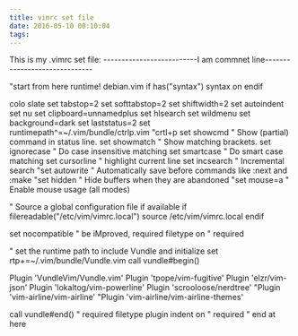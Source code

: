 ```yaml
---
title: vimrc set file
date: 2016-05-10 00:10:04
tags:
---
```

This is my .vimrc set file:
--------------------------I am commnet line------------------------------

"start from here
runtime! debian.vim
if has("syntax")
  syntax on 
endif

colo slate
set tabstop=2
set softtabstop=2
set shiftwidth=2
set autoindent
set nu
set clipboard=unnamedplus
set hlsearch
set wildmenu
set background=dark
set laststatus=2
set runtimepath^=~/.vim/bundle/ctrlp.vim	"crtl+p
set showcmd		" Show (partial) command in status line.
set showmatch		" Show matching brackets.
set ignorecase		" Do case insensitive matching
set smartcase		" Do smart case matching
set cursorline          " highlight current line
set incsearch		" Incremental search
"set autowrite		" Automatically save before commands like :next and :make
"set hidden		" Hide buffers when they are abandoned
"set mouse=a		" Enable mouse usage (all modes)

" Source a global configuration file if available
if filereadable("/etc/vim/vimrc.local")
  source /etc/vim/vimrc.local
endif

set nocompatible              " be iMproved, required
filetype on                  " required

" set the runtime path to include Vundle and initialize
set rtp+=~/.vim/bundle/Vundle.vim
call vundle#begin()

Plugin 'VundleVim/Vundle.vim'
Plugin 'tpope/vim-fugitive'
Plugin 'elzr/vim-json'
Plugin 'lokaltog/vim-powerline'
Plugin 'scrooloose/nerdtree'
"Plugin 'vim-airline/vim-airline'
"Plugin 'vim-airline/vim-airline-themes'

call vundle#end()            " required
filetype plugin indent on    " required
" end at here 
